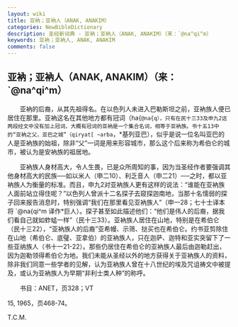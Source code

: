 ```yaml
---
layout: wiki
title: 亚衲；亚衲人（ANAK, ANAKIM）
categories: NewBibleDictionary
description: 圣经新词典 - 亚衲；亚衲人（ANAK, ANAKIM）（来：`@na^qi^m）
keywords: 亚衲；亚衲人, ANAK, ANAKIM
comments: false
---
```


## 亚衲；亚衲人（ANAK, ANAKIM）（来：`@na^qi^m）

　　亚衲的后裔，从其先祖得名。在以色列人未进入巴勒斯坦之前，亚衲族人便已居住在那里。亚衲这名在其他地方都有冠词（ha{`@na{q），只有在民十三33及申九2这两段经文中没有加上冠词，大概有冠词的亚衲是一个集合名词，相等于亚衲族。书十五13中的“亚衲之父，亚巴之城”（qiryat[ ~arba`，*基列亚巴），似乎是说一位名叫亚巴的人是亚衲族的始祖，除非“父”一词是用来形容城市，那么这个后来称为希伯仑的城市，被认为是安衲族的祖居地。

　　亚衲族人身材高大，令人生畏，已是众所周知的事，因为当圣经作者要强调其他身材高大的民族──如以米人（申二10）、利乏音人（申二21）──之时，都以亚衲族人为衡量的标准。而且，申九2对亚衲族人更有这样的说法：“谁能在亚衲族人面前站立得住呢？”以色列人曾派十二名探子去窥探迦南地，当那十名懦弱的探子回来报告消息时，特别强调“我们在那里看见亚衲族人”（申一28；七十士译本将 `@na{qi^m 译作*巨人）。探子甚至如此描述他们：“他们是伟人的后裔，据我们看自己就如蚱蜢一样”（民十三33）。亚衲族人居住在山地，特别是在希伯仑（民十三22），“亚衲族人的后裔”亚希幔、示筛、挞买也在希伯仑。约书亚剪除住在山地（希伯仑、底璧、亚拿伯）的亚衲族人，只在迦萨、迦特和亚实突留下了一些亚纳族人（书十一21-22）。那些仍居住在希伯仑的亚衲族人最后由迦勒赶出，因为迦勒领得希伯仑为地。我们未能从圣经以外的地方获得关于亚衲族人的资料，除非我们同意一些学者的见解，认为亚衲族人曾在十八世纪的埃及咒诅祷文中被提及，或认为亚衲族人为早期“非利士类人种”的称呼。

　　书目：ANET，页328；VT

15, 1965，页468-74。

T.C.M.






